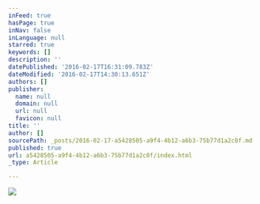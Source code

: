 ```yaml
---
inFeed: true
hasPage: true
inNav: false
inLanguage: null
starred: true
keywords: []
description: ''
datePublished: '2016-02-17T16:31:09.783Z'
dateModified: '2016-02-17T14:30:13.651Z'
authors: []
publisher:
  name: null
  domain: null
  url: null
  favicon: null
title: ''
author: []
sourcePath: _posts/2016-02-17-a5428505-a9f4-4b12-a6b3-75b77d1a2c0f.md
published: true
url: a5428505-a9f4-4b12-a6b3-75b77d1a2c0f/index.html
_type: Article

---
```

![](https://the-grid-user-content.s3-us-west-2.amazonaws.com/2ca815bd-2fe2-492e-ac5c-6c7bcf2b7a8e.jpg)